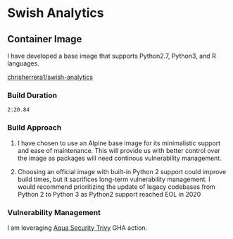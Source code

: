 # Swish Analytics

## Container Image
I have developed a base image that supports Python2.7, Python3, and R languages.

[chrisherrera1/swish-analytics](https://hub.docker.com/r/chrisherrera1/swish-analytics/tags)

### Build Duration
`2:20.84`

### Build Approach
1. I have chosen to use an Alpine base image for its minimalistic support and ease of maintenance. This will provide us with better control over the image as packages will need continous vulnerability management. 

2. Choosing an official image with built-in Python 2 support could improve build times, but it sacrifices long-term vulnerability management. I would recommend prioritizing the update of legacy codebases from Python 2 to Python 3 as Python2 support reached EOL in 2020

### Vulnerability Management

I am leveraging [Aqua Security Trivy](https://github.com/marketplace/actions/aqua-security-trivy#using-trivy-with-github-code-scanning) GHA action. 